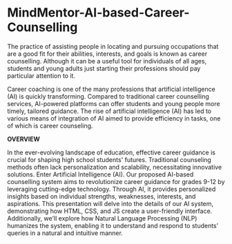 # MindMentor-AI-based-Career-Counselling
The practice of assisting people in locating and pursuing occupations that are a good fit for their abilities, interests, and goals is known as career counselling. Although it can be a useful tool for individuals of all ages, students and young adults just starting their professions should pay particular attention to it.

Career coaching is one of the many professions that artificial intelligence (AI) is quickly transforming. Compared to traditional career counselling services, AI-powered platforms can offer students and young people more timely, tailored guidance.
The rise of artificial intelligence (AI) has led to various means of integration of AI aimed to provide efficiency in tasks, one of which is career counseling.

**OVERVIEW**

In the ever-evolving landscape of education, effective career guidance is crucial for shaping high school students' futures. Traditional counseling methods often lack personalization and scalability, necessitating innovative solutions. Enter Artificial Intelligence (AI). Our proposed AI-based counselling system aims to revolutionize career guidance for grades 9-12 by leveraging cutting-edge technology. Through AI, it provides personalized insights based on individual strengths, weaknesses, interests, and aspirations. This presentation will delve into the details of our AI system, demonstrating how HTML, CSS, and JS create a user-friendly interface. Additionally, we'll explore how Natural Language Processing (NLP) humanizes the system, enabling it to understand and respond to students' queries in a natural and intuitive manner.​

​

​

​
​

​
